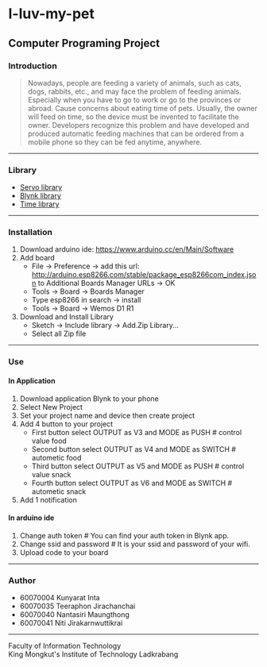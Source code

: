 # I-luv-my-pet
Computer Programing Project
---
### Introduction
> Nowadays, people are feeding a variety of animals, such as cats, dogs, rabbits, etc., and may face the problem of feeding animals. Especially when you have to go to work or go to the provinces or abroad. Cause concerns about eating time of pets. Usually, the owner will feed on time, so the device must be invented to facilitate the owner. Developers recognize this problem and have developed and produced automatic feeding machines that can be ordered from a mobile phone so they can be fed anytime, anywhere.
---
### Library
* [Servo library](https://github.com/arduino-libraries/Servo)
* [Blynk library](https://github.com/blynkkk/blynk-library/releases/tag/v0.5.2)
* [Time library](https://github.com/PaulStoffregen/Time)
---
### Installation
1. Download arduino ide: https://www.arduino.cc/en/Main/Software
2. Add board
   * File -> Preference -> add this url: http://arduino.esp8266.com/stable/package_esp8266com_index.json to Additional Boards Manager URLs -> OK
   * Tools -> Board -> Boards Manager
   * Type esp8266 in search -> install
   * Tools -> Board -> Wemos D1 R1
3. Download and Install Library
   * Sketch -> Include library -> Add.Zip Library...
   * Select all Zip file
---
### Use
#### In Application
1. Download application Blynk to your phone
2. Select New Project
3. Set your project name and device then create project
4. Add 4 button to your project
   * First button select OUTPUT as V3 and MODE as PUSH  \# control value food
   * Second button select OUTPUT as V4 and MODE as SWITCH  \# autometic food
   * Third button select OUTPUT as V5 and MODE as PUSH  \# control value snack
   * Fourth button select OUTPUT as V6 and MODE as SWITCH  \# autometic snack
5. Add 1 notification
#### In arduino ide
1. Change auth token \# You can find your auth token in Blynk app.
2. Change ssid and password \# It is your ssid and password of your wifi.
3. Upload code to your board
---
### Author
* 60070004 Kunyarat Inta
* 60070035 Teeraphon Jirachanchai
* 60070040 Nantasiri Maungthong
* 60070041 Niti Jirakarnwuttikrai
---
Faculty of Information Technology <br>
King Mongkut's Institute of Technology Ladkrabang
